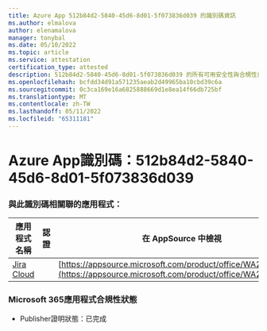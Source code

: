 ```yaml
---
title: Azure App 512b84d2-5840-45d6-8d01-5f073836d039 的識別碼資訊
ms.author: elmalova
author: elenamalova
manager: tonybal
ms.date: 05/10/2022
ms.topic: article
ms.service: attestation
certification_type: attested
description: 512b84d2-5840-45d6-8d01-5f073836d039 的所有可用安全性與合規性資訊。
ms.openlocfilehash: bcfdd34d91a571235aeab2d49965ba10cbd39c6a
ms.sourcegitcommit: 0c3ca169e16a6825888669d1e8ea14f66db725bf
ms.translationtype: MT
ms.contentlocale: zh-TW
ms.lasthandoff: 05/11/2022
ms.locfileid: "65311181"
---
```

# <a name="azure-app-id-512b84d2-5840-45d6-8d01-5f073836d039"></a>Azure App識別碼：512b84d2-5840-45d6-8d01-5f073836d039


### <a name="apps-associated-with-this-id"></a>與此識別碼相關聯的應用程式：
| **應用程式名稱** | **認證** | **在 AppSource 中檢視** |
|--------------|---------------|-----------------------|
| [Jira Cloud](../forward/WA200002140.md) |  | [https://appsource.microsoft.com/product/office/WA200002140](https://appsource.microsoft.com/product/office/WA200002140) |

### <a name="microsoft-365-app-compliance-status"></a>Microsoft 365應用程式合規性狀態
- Publisher證明狀態：已完成
